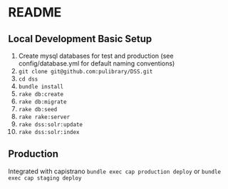 # README

## Local Development Basic Setup

1. Create mysql databases for test and production (see config/database.yml for default naming conventions)
2. ```git clone git@github.com:pulibrary/DSS.git```
3. ```cd dss```
4. ```bundle install```
5. ```rake db:create```
6. ```rake db:migrate```
7. ```rake db:seed```
8. ```rake rake:server```
9. ```rake dss:solr:update```
10. ```rake dss:solr:index```

## Production
Integrated with capistrano
```bundle exec cap production deploy```
or
```bundle exec cap staging deploy```
